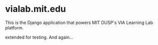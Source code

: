 # vialab.mit.edu

This is the Django application that powers MIT DUSP's VIA Learning Lab platform.

extended for testing. And again...